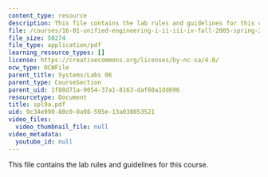 ```yaml
---
content_type: resource
description: This file contains the lab rules and guidelines for this course.
file: /courses/16-01-unified-engineering-i-ii-iii-iv-fall-2005-spring-2006/9c34e99080c00a98595e13a038053521_spl9a.pdf
file_size: 50274
file_type: application/pdf
learning_resource_types: []
license: https://creativecommons.org/licenses/by-nc-sa/4.0/
ocw_type: OCWFile
parent_title: Systems/Labs 06
parent_type: CourseSection
parent_uid: 1f88d71a-9054-37a1-8163-daf60a1dd696
resourcetype: Document
title: spl9a.pdf
uid: 9c34e990-80c0-0a98-595e-13a038053521
video_files:
  video_thumbnail_file: null
video_metadata:
  youtube_id: null
---
```

This file contains the lab rules and guidelines for this course.